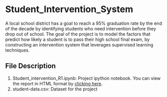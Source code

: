 # Student_Intervention_System
A local school district has a goal to reach a 95% graduation rate by the end of the decade by identifying students who need intervention before they drop out of school. The goal of the project is to model the factors that predict how likely a student is to pass their high school final exam, by constructing an intervention system that leverages supervised learning techniques. 

## File Description
1. Student_intervention_R1.ipynb: Project ipython notebook. You can view the  report in HTML format by [clicking here](http://htmlpreview.github.io/?https://github.com/gapkim/Student_Intervention_System/blob/master/Student_intervention_R1.html).
2. student-data.csv: Dataset for the project
